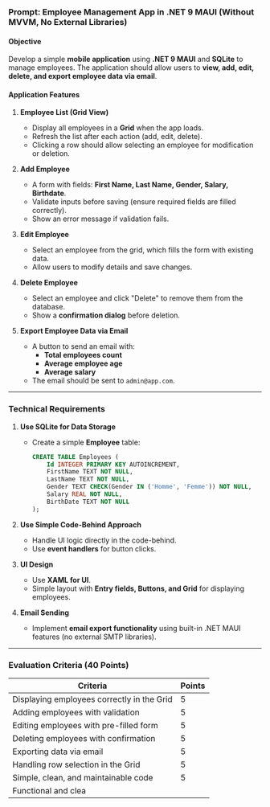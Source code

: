 ### **Prompt: Employee Management App in .NET 9 MAUI (Without MVVM, No External Libraries)**

#### **Objective**
Develop a simple **mobile application** using **.NET 9 MAUI** and **SQLite** to manage employees. The application should allow users to **view, add, edit, delete, and export employee data via email**.  

#### **Application Features**  

1. **Employee List (Grid View)**
   - Display all employees in a **Grid** when the app loads.
   - Refresh the list after each action (add, edit, delete).
   - Clicking a row should allow selecting an employee for modification or deletion.

2. **Add Employee**
   - A form with fields: **First Name, Last Name, Gender, Salary, Birthdate**.
   - Validate inputs before saving (ensure required fields are filled correctly).
   - Show an error message if validation fails.

3. **Edit Employee**
   - Select an employee from the grid, which fills the form with existing data.
   - Allow users to modify details and save changes.

4. **Delete Employee**
   - Select an employee and click "Delete" to remove them from the database.
   - Show a **confirmation dialog** before deletion.

5. **Export Employee Data via Email**
   - A button to send an email with:
     - **Total employees count**  
     - **Average employee age**  
     - **Average salary**  
   - The email should be sent to `admin@app.com`.

---

### **Technical Requirements**  

1. **Use SQLite for Data Storage**  
   - Create a simple **Employee** table:
     ```sql
     CREATE TABLE Employees (
         Id INTEGER PRIMARY KEY AUTOINCREMENT,
         FirstName TEXT NOT NULL,
         LastName TEXT NOT NULL,
         Gender TEXT CHECK(Gender IN ('Homme', 'Femme')) NOT NULL,
         Salary REAL NOT NULL,
         BirthDate TEXT NOT NULL
     );
     ```

2. **Use Simple Code-Behind Approach**  
   - Handle UI logic directly in the code-behind.
   - Use **event handlers** for button clicks.

3. **UI Design**  
   - Use **XAML for UI**.
   - Simple layout with **Entry fields, Buttons, and Grid** for displaying employees.

4. **Email Sending**
   - Implement **email export functionality** using built-in .NET MAUI features (no external SMTP libraries).

---

### **Evaluation Criteria (40 Points)**
| Criteria | Points |
|----------|--------|
| Displaying employees correctly in the Grid | 5 |
| Adding employees with validation | 5 |
| Editing employees with pre-filled form | 5 |
| Deleting employees with confirmation | 5 |
| Exporting data via email | 5 |
| Handling row selection in the Grid | 5 |
| Simple, clean, and maintainable code | 5 |
| Functional and clea